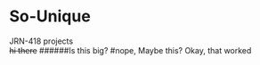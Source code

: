 # So-Unique
JRN-418 projects
<br>~~hi there~~
######Is this big?
#nope, Maybe this?
Okay, that worked 

